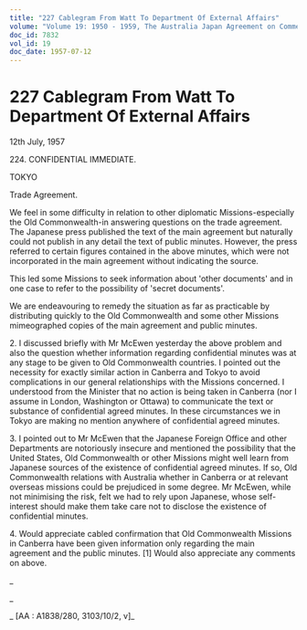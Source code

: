 ```yaml
---
title: "227 Cablegram From Watt To Department Of External Affairs"
volume: "Volume 19: 1950 - 1959, The Australia Japan Agreement on Commerce"
doc_id: 7832
vol_id: 19
doc_date: 1957-07-12
---
```


# 227 Cablegram From Watt To Department Of External Affairs

12th July, 1957

224\. CONFIDENTIAL IMMEDIATE.

TOKYO

Trade Agreement.

We feel in some difficulty in relation to other diplomatic Missions-especially the Old Commonwealth-in answering questions on the trade agreement. The Japanese press published the text of the main agreement but naturally could not publish in any detail the text of public minutes. However, the press referred to certain figures contained in the above minutes, which were not incorporated in the main agreement without indicating the source.

This led some Missions to seek information about 'other documents' and in one case to refer to the possibility of 'secret documents'.

We are endeavouring to remedy the situation as far as practicable by distributing quickly to the Old Commonwealth and some other Missions mimeographed copies of the main agreement and public minutes.

2\. I discussed briefly with Mr McEwen yesterday the above problem and also the question whether information regarding confidential minutes was at any stage to be given to Old Commonwealth countries. I pointed out the necessity for exactly similar action in Canberra and Tokyo to avoid complications in our general relationships with the Missions concerned. I understood from the Minister that no action is being taken in Canberra (nor I assume in London, Washington or Ottawa) to communicate the text or substance of confidential agreed minutes. In these circumstances we in Tokyo are making no mention anywhere of confidential agreed minutes.

3\. I pointed out to Mr McEwen that the Japanese Foreign Office and other Departments are notoriously insecure and mentioned the possibility that the United States, Old Commonwealth or other Missions might well learn from Japanese sources of the existence of confidential agreed minutes. If so, Old Commonwealth relations with Australia whether in Canberra or at relevant overseas missions could be prejudiced in some degree. Mr McEwen, while not minimising the risk, felt we had to rely upon Japanese, whose self-interest should make them take care not to disclose the existence of confidential minutes.

4\. Would appreciate cabled confirmation that Old Commonwealth Missions in Canberra have been given information only regarding the main agreement and the public minutes. [1] Would also appreciate any comments on above.

_

_

_ [AA : A1838/280, 3103/10/2, v]_
